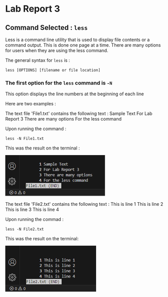 # Lab Report 3

## Command Selected : `less`

Less is a command line utility that is used to display file contents or a command output.
This is done one page at a time. There are many options for users when they are using the
less command.

The general syntax for `less` is :

```
less [OPTIONS] [filename or file location]
```


### The first option for the `less` command is `-N`

This option displays the line numbers at the beginning of each line

Here are two examples : 

The text file 'File1.txt' contains the following text : 
Sample Text
For Lab Report 3
There are many options
For the less command

Upon running the command : 

```
less -N File1.txt
```
This was the result on the terminal : 

![Image](LessEx1.png)	

The text file 'File2.txt' contains the following text : 
This is line 1
This is line 2
This is line 3
This is line 4

Upon running the commad : 

```
less -N File2.txt
```

This was the result on the terminal:

![Image](LessEx2.png)	




